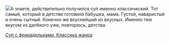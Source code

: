 <!--2025-06-19 18:05:28-->
<div class="yb">
  <div class="rss povarenok"><a href="https://www.povarenok.ru/recipes/show/182840/"><img src="https://www.povarenok.ru/data/cache/2025jun/19/03/3181811_79931-640x480.jpg"></a>А знаете, действительно получился суп именно классический. Тот самый, который в детстве готовила бабушка, мама. Густой, наваристый и очень сытный. Конечно же вкуснейший из вкусных. Именно тем вкусом из далёкого уже, повторюсь, детства. <p class="titl"><a href="https://www.povarenok.ru/recipes/show/182840/">Суп с фрикадельками. Классика жанра</a></p></div>
</div>
